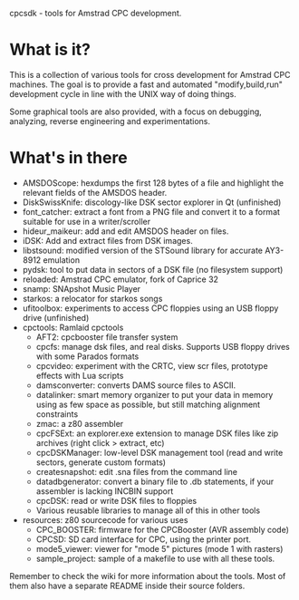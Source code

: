 cpcsdk - tools for Amstrad CPC development.

What is it?
===========

This is a collection of various tools for cross development for Amstrad CPC machines.
The goal is to provide a fast and automated "modify,build,run" development cycle in line
with the UNIX way of doing things.

Some graphical tools are also provided, with a focus on debugging, analyzing,
reverse engineering and experimentations.

What's in there
===============

* AMSDOScope: hexdumps the first 128 bytes of a file and highlight the relevant fields of the AMSDOS header.
* DiskSwissKnife: discology-like DSK sector explorer in Qt (unfinished)
* font_catcher: extract a font from a PNG file and convert it to a format suitable for use in a writer/scroller
* hideur_maikeur: add and edit AMSDOS header on files.
* iDSK: Add and extract files from DSK images.
* libstsound: modified version of the STSound library for accurate AY3-8912 emulation
* pydsk: tool to put data in sectors of a DSK file (no filesystem support)
* reloaded: Amstrad CPC emulator, fork of Caprice 32
* snamp: SNApshot Music Player
* starkos: a relocator for starkos songs
* ufitoolbox: experiments to access CPC floppies using an USB floppy drive (unfinished)
* cpctools: Ramlaid cpctools
	* AFT2: cpcbooster file transfer system
	* cpcfs: manage dsk files, and real disks. Supports USB floppy drives with some Parados formats
	* cpcvideo: experiment with the CRTC, view scr files, prototype effects with Lua scripts
	* damsconverter: converts DAMS source files to ASCII.
	* datalinker: smart memory organizer to put your data in memory using as few space as possible, but still matching alignment constraints
	* zmac: a z80 assembler
	* cpcFSExt: an explorer.exe extension to manage DSK files like zip archives (right click > extract, etc)
	* cpcDSKManager: low-level DSK management tool (read and write sectors, generate custom formats)
	* createsnapshot: edit .sna files from the command line
	* datadbgenerator: convert a binary file to .db statements, if your assembler is lacking INCBIN support
	* cpcDSK: read or write DSK files to floppies
	* Various reusable libraries to manage all of this in other tools
* resources: z80 sourcecode for various uses
	* CPC_BOOSTER: firmware for the CPCBooster (AVR assembly code)
	* CPCSD: SD card interface for CPC, using the printer port.
	* mode5_viewer: viewer for "mode 5" pictures (mode 1 with rasters)
	* sample_project: sample of a makefile to use with all these tools.

Remember to check the wiki for more information about the tools. Most of them also have a separate README inside their source folders.
